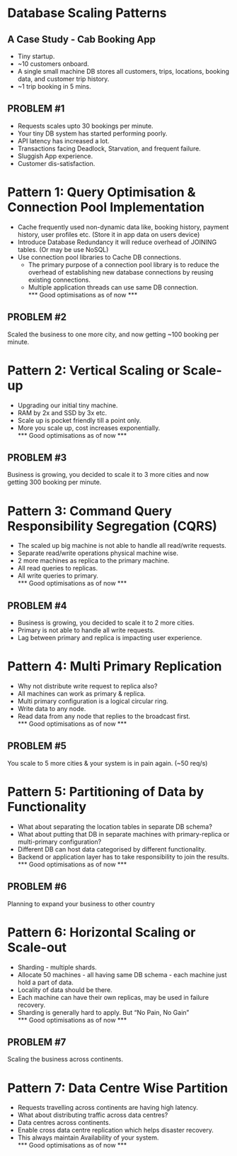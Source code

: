 # Database Scaling Patterns

## A Case Study - Cab Booking App
- Tiny startup.
- ~10 customers onboard.
- A single small machine DB stores all customers, trips, locations, booking data, and customer trip history.
- ~1 trip booking in 5 mins.

## PROBLEM #1
- Requests scales upto 30 bookings per minute.
- Your tiny DB system has started performing poorly.
- API latency has increased a lot.
- Transactions facing Deadlock, Starvation, and frequent failure.
- Sluggish App experience.
- Customer dis-satisfaction.

# Pattern 1: Query Optimisation & Connection Pool Implementation
- Cache frequently used non-dynamic data like, booking history, payment history, user profiles etc. (Store it in app data on users device)
- Introduce Database Redundancy it will reduce overhead of JOINING tables. (Or may be use NoSQL)
- Use connection pool libraries to Cache DB connections.
  - The primary purpose of a connection pool library is to reduce the overhead of establishing new database connections by reusing existing connections.
  - Multiple application threads can use same DB connection.  
*** Good optimisations as of now ***

## PROBLEM #2
Scaled the business to one more city, and now getting ~100 booking per minute.

# Pattern 2: Vertical Scaling or Scale-up
- Upgrading our initial tiny machine.
- RAM by 2x and SSD by 3x etc.
- Scale up is pocket friendly till a point only.
- More you scale up, cost increases exponentially.  
*** Good optimisations as of now ***

## PROBLEM #3
Business is growing, you decided to scale it to 3 more cities and now getting 300 booking per minute.

# Pattern 3: Command Query Responsibility Segregation (CQRS)
- The scaled up big machine is not able to handle all read/write requests.
- Separate read/write operations physical machine wise.
- 2 more machines as replica to the primary machine.
- All read queries to replicas.
- All write queries to primary.  
*** Good optimisations as of now ***

## PROBLEM #4
- Business is growing, you decided to scale it to 2 more cities.
- Primary is not able to handle all write requests.
- Lag between primary and replica is impacting user experience.

# Pattern 4: Multi Primary Replication
- Why not distribute write request to replica also?
- All machines can work as primary & replica.
- Multi primary configuration is a logical circular ring.
- Write data to any node.
- Read data from any node that replies to the broadcast first.  
*** Good optimisations as of now ***

## PROBLEM #5
You scale to 5 more cities & your system is in pain again. (~50 req/s)

# Pattern 5: Partitioning of Data by Functionality
- What about separating the location tables in separate DB schema?
- What about putting that DB in separate machines with primary-replica or multi-primary configuration?
- Different DB can host data categorised by different functionality.
- Backend or application layer has to take responsibility to join the results.  
*** Good optimisations as of now ***

## PROBLEM #6
Planning to expand your business to other country

# Pattern 6: Horizontal Scaling or Scale-out
- Sharding - multiple shards.
- Allocate 50 machines - all having same DB schema - each machine just hold a part of data.
- Locality of data should be there.
- Each machine can have their own replicas, may be used in failure recovery.
- Sharding is generally hard to apply. But “No Pain, No Gain”  
*** Good optimisations as of now ***

## PROBLEM #7
Scaling the business across continents.

# Pattern 7: Data Centre Wise Partition
- Requests travelling across continents are having high latency.
- What about distributing traffic across data centres?
- Data centres across continents.
- Enable cross data centre replication which helps disaster recovery.
- This always maintain Availability of your system.  
*** Good optimisations as of now ***
